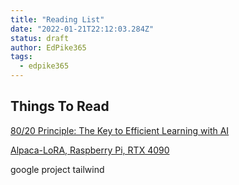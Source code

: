 ```yaml
---
title: "Reading List"
date: "2022-01-21T22:12:03.284Z"
status: draft
author: EdPike365
tags:
  - edpike365
---
```

## Things To Read

[80/20 Principle: The Key to Efficient Learning with AI](
https://medium.com/@wenqiglantz/80-20-principle-the-key-to-efficient-learning-with-ai-547e6b9310a)

[Alpaca-LoRA, Raspberry Pi, RTX 4090](https://github.com/tloen/alpaca-lora)

google project tailwind
